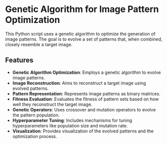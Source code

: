 # Genetic Algorithm for Image Pattern Optimization

This Python script uses a genetic algorithm to optimize the generation of image patterns. The goal is to evolve a set of patterns that, when combined, closely resemble a target image.

## Features

* **Genetic Algorithm Optimization**: Employs a genetic algorithm to evolve image patterns.
* **Image Reconstruction**: Aims to reconstruct a target image using evolved patterns.
* **Pattern Representation**: Represents image patterns as binary matrices.
* **Fitness Evaluation**: Evaluates the fitness of pattern sets based on how well they reconstruct the target image.
* **Genetic Operators**: Uses crossover and mutation operators to evolve the pattern population.
* **Hyperparameter Tuning**: Includes mechanisms for tuning hyperparameters like population size and mutation rate.
* **Visualization**: Provides visualization of the evolved patterns and the optimization process.
